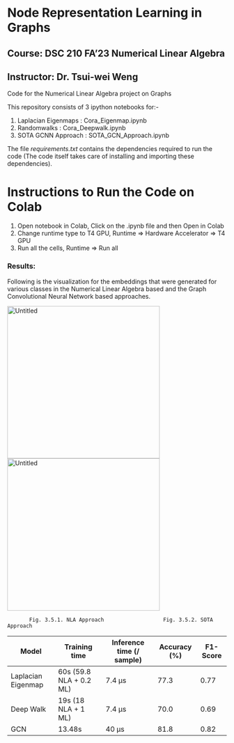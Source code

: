 # Node Representation Learning in Graphs
## Course: DSC 210 FA’23 Numerical Linear Algebra
## Instructor: Dr. Tsui-wei Weng
Code for the Numerical Linear Algebra project on Graphs

This repository consists of 3 ipython notebooks for:-
1) Laplacian Eigenmaps  : Cora_Eigenmap.ipynb
2) Randomwalks          : Cora_Deepwalk.ipynb         
3) SOTA GCNN Approach   : SOTA_GCN_Approach.ipynb  

The file _requirements.txt_ contains the dependencies required to run the code (The code itself takes care of installing and importing these dependencies).
# Instructions to Run the Code on Colab
1. Open notebook in Colab, Click on the .ipynb file and then Open in Colab
2. Change runtime type to T4 GPU, Runtime => Hardware Accelerator => T4 GPU
3. Run all the cells, Runtime => Run all

### Results:

Following is the visualization for the embeddings that were generated for various classes in the Numerical Linear Algebra based and the Graph Convolutional Neural Network based approaches. 

<img width="350" alt="Untitled" src="https://github.com/Adarsh-Vemali/Numerical_linear_algebra/assets/68332419/40f90667-2266-4237-ac70-8d7de442381b">
<img width="350" alt="Untitled" src="https://github.com/Adarsh-Vemali/Numerical_linear_algebra/assets/68332419/af28fa1f-de82-44bb-bb6c-51a9143004f7">

           Fig. 3.5.1. NLA Approach                   Fig. 3.5.2. SOTA Approach

| Model              | Training time           | Inference time (/ sample) | Accuracy (%) | F1-Score |
|--------------------|-------------------------|---------------------------|--------------|----------|
| Laplacian Eigenmap | 60s (59.8 NLA + 0.2 ML) | 7.4 µs                    | 77.3         | 0.77     |
| Deep Walk          | 19s (18 NLA + 1 ML)     | 7.4 µs                    | 70.0         | 0.69     |
| GCN                | 13.48s                  | 40 µs                     | 81.8         | 0.82     |
